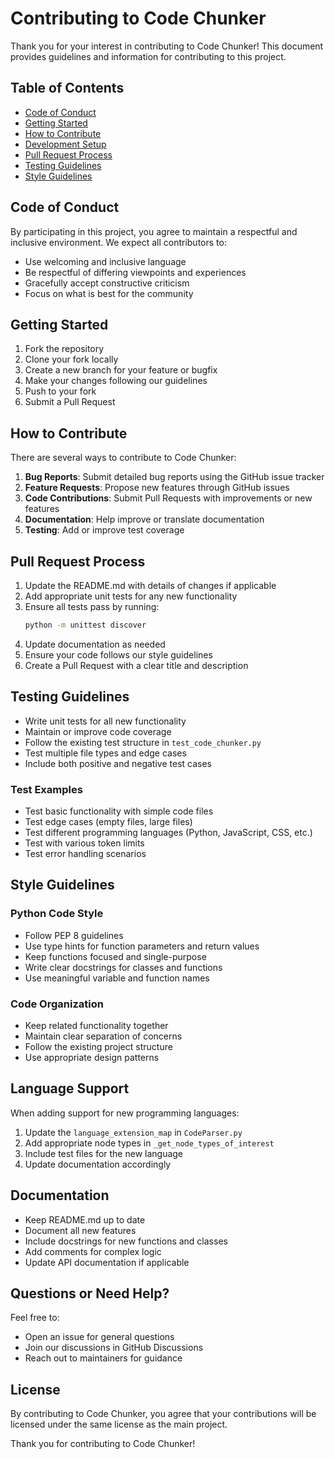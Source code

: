 # Contributing to Code Chunker

Thank you for your interest in contributing to Code Chunker! This document provides guidelines and information for contributing to this project.

## Table of Contents
- [Code of Conduct](#code-of-conduct)
- [Getting Started](#getting-started)
- [How to Contribute](#how-to-contribute)
- [Development Setup](#development-setup)
- [Pull Request Process](#pull-request-process)
- [Testing Guidelines](#testing-guidelines)
- [Style Guidelines](#style-guidelines)

## Code of Conduct

By participating in this project, you agree to maintain a respectful and inclusive environment. We expect all contributors to:
- Use welcoming and inclusive language
- Be respectful of differing viewpoints and experiences
- Gracefully accept constructive criticism
- Focus on what is best for the community

## Getting Started

1. Fork the repository
2. Clone your fork locally
3. Create a new branch for your feature or bugfix
4. Make your changes following our guidelines
5. Push to your fork
6. Submit a Pull Request

## How to Contribute

There are several ways to contribute to Code Chunker:

1. **Bug Reports**: Submit detailed bug reports using the GitHub issue tracker
2. **Feature Requests**: Propose new features through GitHub issues
3. **Code Contributions**: Submit Pull Requests with improvements or new features
4. **Documentation**: Help improve or translate documentation
5. **Testing**: Add or improve test coverage

## Pull Request Process

1. Update the README.md with details of changes if applicable
2. Add appropriate unit tests for any new functionality
3. Ensure all tests pass by running:
   ```bash
   python -m unittest discover
   ```
4. Update documentation as needed
5. Ensure your code follows our style guidelines
6. Create a Pull Request with a clear title and description

## Testing Guidelines

- Write unit tests for all new functionality
- Maintain or improve code coverage
- Follow the existing test structure in `test_code_chunker.py`
- Test multiple file types and edge cases
- Include both positive and negative test cases

### Test Examples
- Test basic functionality with simple code files
- Test edge cases (empty files, large files)
- Test different programming languages (Python, JavaScript, CSS, etc.)
- Test with various token limits
- Test error handling scenarios

## Style Guidelines

### Python Code Style
- Follow PEP 8 guidelines
- Use type hints for function parameters and return values
- Keep functions focused and single-purpose
- Write clear docstrings for classes and functions
- Use meaningful variable and function names

### Code Organization
- Keep related functionality together
- Maintain clear separation of concerns
- Follow the existing project structure
- Use appropriate design patterns

## Language Support

When adding support for new programming languages:
1. Update the `language_extension_map` in `CodeParser.py`
2. Add appropriate node types in `_get_node_types_of_interest`
3. Include test files for the new language
4. Update documentation accordingly

## Documentation

- Keep README.md up to date
- Document all new features
- Include docstrings for new functions and classes
- Add comments for complex logic
- Update API documentation if applicable

## Questions or Need Help?

Feel free to:
- Open an issue for general questions
- Join our discussions in GitHub Discussions
- Reach out to maintainers for guidance

## License

By contributing to Code Chunker, you agree that your contributions will be licensed under the same license as the main project.

Thank you for contributing to Code Chunker!